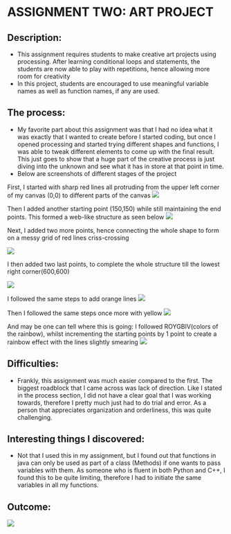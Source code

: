 # ASSIGNMENT TWO: ART PROJECT

## Description:
- This assignment requires students to make creative art projects using processing. After learning conditional loops and statements, the students are now able to play with repetitions, hence allowing more room for creativity
- In this project, students are encouraged to use meaningful variable names as well as function names, if any are used.

## The process:
- My favorite part about this assignment was that I had no idea what it was exactly that I wanted to create before I started coding, but once I opened processing and started trying different shapes and functions, I was able to tweak different elements to come up with the final result. This just goes to show that a huge part of the creative process is just diving into the unknown and see what it has in store at that point in time.
- Below are screenshots of different stages of the project

First, I started with sharp red lines all protruding from the upper left corner of my canvas (0,0) to different parts of the canvas
![](Media/neldas_art_1.PNG)

Then I added another starting point (150,150) while still maintaining the end points. This formed a web-like structure as seen below
![](Media/neldas_art_2.PNG)

Next, I added two more points, hence connecting the whole shape to form on a messy grid of red lines criss-crossing

![](Media/neldas_art_3.PNG)

I then added two last points, to complete the whole structure till the lowest right corner(600,600)

![](Media/neldas_art_4.PNG)

I followed the same steps to add orange lines
![](Media/neldas_art_5.PNG)

Then I followed the same steps once more with yellow
![](Media/neldas_art_6.PNG)

And may be one can tell where this is going: I followed ROYGBIV(colors of the rainbow), whilst incrementing the starting points by 1 point to create a rainbow effect with the lines slightly smearing
![](Media/neldas_art_7.PNG)
 


## Difficulties:
- Frankly, this assignment was much easier compared to the first. The biggest roadblock that I came across was lack of direction. Like I stated in the process section, I did not have a clear goal that I was working towards, therefore I pretty much just had to do trial and error. As a person that appreciates organization and orderliness, this was quite challenging.

## Interesting things I discovered:
- Not that I used this in my assignment, but I found out that functions in java can only be used as part of a class (Methods) if one wants to pass variables with them. As someone who is fluent in both Python and C++, I found this to be quite limiting, therefore I had to initiate the same variables in all my functions.

## Outcome:
![](Media/neldas_art_video.gif)
